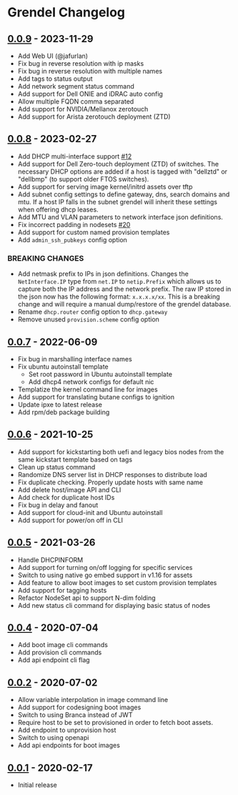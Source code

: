 # Grendel Changelog

## [0.0.9] - 2023-11-29

- Add Web UI (@jafurlan)
- Fix bug in reverse resolution with ip masks
- Fix bug in reverse resolution with multiple names
- Add tags to status output
- Add network segment status command
- Add support for Dell ONIE and iDRAC auto config
- Allow multiple FQDN comma separated
- Add support for NVIDIA/Mellanox zerotouch
- Add support for Arista zerotouch deployment (ZTD)

## [0.0.8] - 2023-02-27

- Add DHCP multi-interface support [#12](https://github.com/ubccr/grendel/issues/12)
- Add support for Dell Zero-touch deployment (ZTD) of switches. The necessary
  DHCP options are added if a host is tagged with "dellztd" or "dellbmp" (to
  support older FTOS switches).
- Add support for serving image kernel/initrd assets over tftp
- Add subnet config settings to define gateway, dns, search domains and mtu. If
  a host IP falls in the subnet grendel will inherit these settings when
  offering dhcp leases.
- Add MTU and VLAN parameters to network interface json definitions.
- Fix incorrect padding in nodesets [#20](https://github.com/ubccr/grendel/issues/20)
- Add support for custom named provision templates
- Add `admin_ssh_pubkeys` config option

### BREAKING CHANGES

- Add netmask prefix to IPs in json definitions. Changes the `NetInterface.IP`
  type from `net.IP` to `netip.Prefix` which allows us to capture both the IP
  address and the network prefix. The raw IP stored in the json now has the
  following format: `x.x.x.x/xx`. This is a breaking change and will require a
  manual dump/restore of the grendel database.
- Rename `dhcp.router` config option to `dhcp.gateway`
- Remove unused `provision.scheme` config option

## [0.0.7] - 2022-06-09

- Fix bug in marshalling interface names 
- Fix ubuntu autoinstall template
    - Set root password in Ubuntu autoinstall template
    - Add dhcp4 network configs for default nic
- Templatize the kernel command line for images
- Add support for translating butane configs to ignition
- Update ipxe to latest release
- Add rpm/deb package building

## [0.0.6] - 2021-10-25

- Add support for kickstarting both uefi and legacy bios nodes from the same
  kickstart template based on tags
- Clean up status command
- Randomize DNS server list in DHCP responses to distribute load
- Fix duplicate checking. Properly update hosts with same name
- Add delete host/image API and CLI
- Add check for duplicate host IDs
- Fix bug in delay and fanout
- Add support for cloud-init and Ubuntu autoinstall
- Add support for power/on off in CLI


## [0.0.5] - 2021-03-26

- Handle DHCPINFORM
- Add support for turning on/off logging for specific services
- Switch to using native go embed support in v1.16 for assets
- Add feature to allow boot images to set custom provision templates
- Add support for tagging hosts
- Refactor NodeSet api to support N-dim folding
- Add new status cli command for displaying basic status of nodes

## [0.0.4] - 2020-07-04

- Add boot image cli commands
- Add provision cli commands
- Add api endpoint cli flag

## [0.0.2] - 2020-07-02

- Allow variable interpolation in image command line
- Add support for codesigning boot images
- Switch to using Branca instead of JWT
- Require host to be set to provisioned in order to fetch boot assets. 
- Add endpoint to unprovision host
- Switch to using openapi
- Add api endpoints for boot images

## [0.0.1] - 2020-02-17

- Initial release

[0.0.1]: https://github.com/ubccr/grendel/releases/tag/v0.0.1
[0.0.2]: https://github.com/ubccr/grendel/releases/tag/v0.0.2
[0.0.4]: https://github.com/ubccr/grendel/releases/tag/v0.0.4
[0.0.5]: https://github.com/ubccr/grendel/releases/tag/v0.0.5
[0.0.6]: https://github.com/ubccr/grendel/releases/tag/v0.0.6
[0.0.7]: https://github.com/ubccr/grendel/releases/tag/v0.0.7
[0.0.8]: https://github.com/ubccr/grendel/releases/tag/v0.0.8
[0.0.9]: https://github.com/ubccr/grendel/releases/tag/v0.0.9
[Unreleased]: https://github.com/ubccr/grendel/compare/v0.0.9...HEAD
